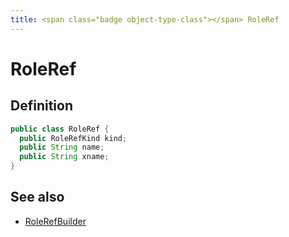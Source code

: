 ```yaml
---
title: <span class="badge object-type-class"></span> RoleRef
---
```

# <span class="badge object-type-class"></span> RoleRef

## Definition

```java
public class RoleRef {
  public RoleRefKind kind;
  public String name;
  public String xname;
}
```
## See also

 * <span class="badge builder"></span> [RoleRefBuilder](./builder-RoleRefBuilder.md)
